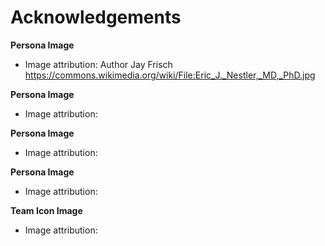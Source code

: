 # Acknowledgements

**Persona Image**
- Image attribution: Author Jay Frisch https://commons.wikimedia.org/wiki/File:Eric_J._Nestler,_MD,_PhD.jpg
 
**Persona Image**
- Image attribution:
   
**Persona Image**
- Image attribution:
  
**Persona Image**
- Image attribution:
  
**Team Icon Image**
- Image attribution:
